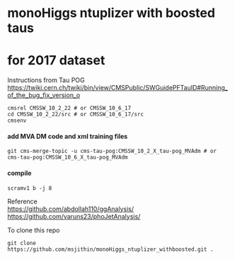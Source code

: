 
# monoHiggs ntuplizer with boosted taus
# for 2017 dataset
Instructions from Tau POG  
https://twiki.cern.ch/twiki/bin/view/CMSPublic/SWGuidePFTauID#Running_of_the_bug_fix_version_o

```
cmsrel CMSSW_10_2_22 # or CMSSW_10_6_17
cd CMSSW_10_2_22/src # or CMSSW_10_6_17/src
cmsenv
```

#### add MVA DM code and xml training files
```
git cms-merge-topic -u cms-tau-pog:CMSSW_10_2_X_tau-pog_MVAdm # or cms-tau-pog:CMSSW_10_6_X_tau-pog_MVAdm
```
#### compile
```
scramv1 b -j 8
```

Reference  
https://github.com/abdollah110/ggAnalysis/   
https://github.com/varuns23/phoJetAnalysis/ 




To clone this repo
```
git clone https://github.com/msjithin/monoHiggs_ntuplizer_withboosted.git .
```
